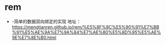 # rem
* -简单的数据双向绑定的实现 地址：https://mengtianren.github.io/rem/%E5%8F%8C%E5%90%91%E7%BB%91%E5%AE%9A%E7%9A%84%E7%AE%80%E5%8D%95%E5%AE%9E%E7%8E%B0.html
